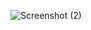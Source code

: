 ![Screenshot (2)](https://github.com/Gokulakrish13/20MIS0256/assets/107119043/6b1297ad-e72d-468f-8235-20ad932a1428)
